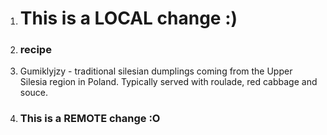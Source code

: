 1. # This is a LOCAL change :)
2. ### recipe
3. Gumiklyjzy - traditional silesian dumplings coming from the Upper Silesia region in Poland. Typically served with roulade, red cabbage and souce.
4. ### This is a REMOTE change :O
